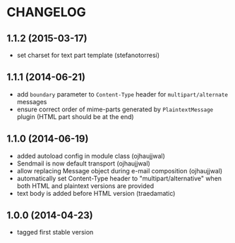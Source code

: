 CHANGELOG
=========

1.1.2 (2015-03-17)
------------------
* set charset for text part template (stefanotorresi)

1.1.1 (2014-06-21)
------------------
* add `boundary` parameter to `Content-Type` header for `multipart/alternate` messages
* ensure correct order of mime-parts generated by `PlaintextMessage` plugin (HTML part should be at the end)

1.1.0 (2014-06-19)
------------------
* added autoload config in module class (ojhaujjwal)
* Sendmail is now default transport (ojhaujjwal)
* allow replacing Message object during e-mail composition (ojhaujjwal)
* automatically set Content-Type header to "multipart/alternative" when both HTML and plaintext versions
  are provided
* text body is added before HTML version (traedamatic)

1.0.0 (2014-04-23)
------------------

* tagged first stable version

